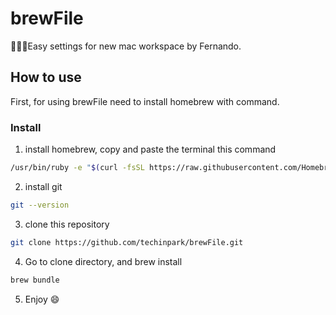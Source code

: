 # brewFile
👨🏻‍💻Easy settings for new mac workspace by Fernando.


## How to use 
First, for using brewFile need to install homebrew with command.

### Install 
1. install homebrew, copy and paste the terminal this command

```bash
/usr/bin/ruby -e "$(curl -fsSL https://raw.githubusercontent.com/Homebrew/install/master/install)"
```
2. install git 
```bash 
git --version
```

3. clone this repository 
```bash 
git clone https://github.com/techinpark/brewFile.git
```
4. Go to clone directory, and brew install 
```bash 
brew bundle 
```

5. Enjoy :smile:
